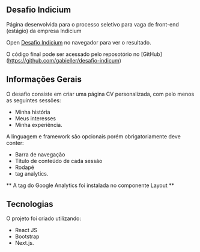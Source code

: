 ## Desafio Indicium

Página desenvolvida para o processo seletivo para  vaga de front-end (estágio) da empresa Indicium

Open [Desafio Indicium](https://desafio-indicum.vercel.app/) no navegador para ver o resultado.

O código final pode ser acessado pelo reposotório no [GitHub] (https://github.com/gabieller/desafio-indicum)


## Informações Gerais

O desafio consiste em criar uma página CV personalizada, com pelo menos as seguintes sessões: 

* Minha história
* Meus interesses
* Minha experiência.

A linguagem e framework são opcionais porém obrigatoriamente deve conter: 

* Barra de navegação
* Título de conteúdo de cada sessão
* Rodapé
* tag analytics.


** A tag do Google Analytics foi instalada no componente Layout **

## Tecnologias 

O projeto foi criado utilizando: 

* React JS
* Bootstrap
* Next.js.